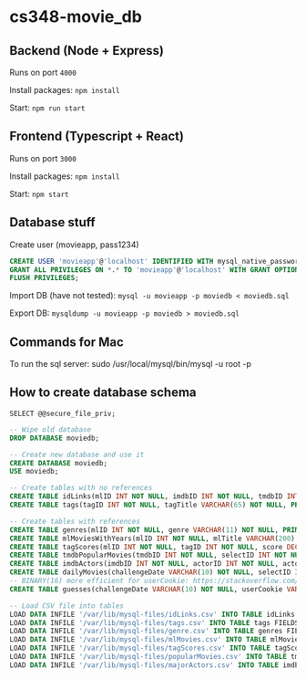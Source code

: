 # cs348-movie_db

## Backend (Node + Express)

Runs on port `4000`

Install packages: `npm install`

Start: `npm run start`

## Frontend (Typescript + React)

Runs on port `3000`

Install packages: `npm install`

Start: `npm start`

## Database stuff

Create user (movieapp, pass1234)
```sql
CREATE USER 'movieapp'@'localhost' IDENTIFIED WITH mysql_native_password BY 'pass1234';
GRANT ALL PRIVILEGES ON *.* TO 'movieapp'@'localhost' WITH GRANT OPTION;
FLUSH PRIVILEGES;
```

Import DB (have not tested): `mysql -u movieapp -p moviedb < moviedb.sql`

Export DB:  `mysqldump -u movieapp -p moviedb > moviedb.sql`

## Commands for Mac

To run the sql server: sudo /usr/local/mysql/bin/mysql -u root -p


## How to create database schema

`SELECT @@secure_file_priv;`

```sql
-- Wipe old database
DROP DATABASE moviedb;

-- Create new database and use it
CREATE DATABASE moviedb;
USE moviedb;

-- Create tables with no references
CREATE TABLE idLinks(mlID INT NOT NULL, imdbID INT NOT NULL, tmdbID INT NOT NULL, PRIMARY KEY(mlID), UNIQUE (imdbID), UNIQUE (tmdbID));
CREATE TABLE tags(tagID INT NOT NULL, tagTitle VARCHAR(65) NOT NULL, PRIMARY KEY(tagID));

-- Create tables with references
CREATE TABLE genres(mlID INT NOT NULL, genre VARCHAR(11) NOT NULL, PRIMARY KEY(mlID, genre), FOREIGN KEY(mlID) REFERENCES idLinks(mlID));
CREATE TABLE mlMoviesWithYears(mlID INT NOT NULL, mlTitle VARCHAR(200) NOT NULL, releaseYear INT NOT NULL, PRIMARY KEY(mlID), FOREIGN KEY(mlID) REFERENCES idLinks(mlID));
CREATE TABLE tagScores(mlID INT NOT NULL, tagID INT NOT NULL, score DECIMAL(21, 20) NOT NULL, PRIMARY KEY(mlID, tagID), FOREIGN KEY(mlID) REFERENCES idLinks(mlID), FOREIGN KEY(tagID) REFERENCES tags(tagID));
CREATE TABLE tmdbPopularMovies(tmdbID INT NOT NULL, selectID INT NOT NULL, PRIMARY KEY(tmdbID), FOREIGN KEY(tmdbID) REFERENCES idLinks(tmdbID), UNIQUE(selectID));
CREATE TABLE imdbActors(imdbID INT NOT NULL, actorID INT NOT NULL, actorName VARCHAR(30) NOT NULL, PRIMARY KEY(imdbID, actorID), FOREIGN KEY(imdbID) REFERENCES idLinks(imdbID));
CREATE TABLE dailyMovies(challengeDate VARCHAR(10) NOT NULL, selectID INT NOT NULL, PRIMARY KEY(challengeDate), FOREIGN KEY(selectID) REFERENCES tmdbPopularMovies(selectID));
-- BINARY(16) more efficient for userCookie: https://stackoverflow.com/questions/43056220/store-uuid-v4-in-mysql
CREATE TABLE guesses(challengeDate VARCHAR(10) NOT NULL, userCookie VARCHAR(36) NOT NULL, guessNumber INT NOT NULL, mlID INT NOT NULL, PRIMARY KEY(challengeDate, userCookie, guessNumber), FOREIGN KEY(challengeDate) REFERENCES dailyMovies(challengeDate), FOREIGN KEY(mlID) REFERENCES idLinks(mlID));

-- Load CSV file into tables
LOAD DATA INFILE '/var/lib/mysql-files/idLinks.csv' INTO TABLE idLinks FIELDS TERMINATED BY ',' ENCLOSED BY '"' LINES TERMINATED BY '\n' IGNORE 1 ROWS;
LOAD DATA INFILE '/var/lib/mysql-files/tags.csv' INTO TABLE tags FIELDS TERMINATED BY ',' ENCLOSED BY '"' LINES TERMINATED BY '\n' IGNORE 1 ROWS;
LOAD DATA INFILE '/var/lib/mysql-files/genre.csv' INTO TABLE genres FIELDS TERMINATED BY ',' ENCLOSED BY '"' LINES TERMINATED BY '\n' IGNORE 1 ROWS;
LOAD DATA INFILE '/var/lib/mysql-files/mlMovies.csv' INTO TABLE mlMoviesWithYears FIELDS TERMINATED BY ',' ENCLOSED BY '"' LINES TERMINATED BY '\n' IGNORE 1 ROWS;
LOAD DATA INFILE '/var/lib/mysql-files/tagScores.csv' INTO TABLE tagScores FIELDS TERMINATED BY ',' ENCLOSED BY '"' LINES TERMINATED BY '\n' IGNORE 1 ROWS;
LOAD DATA INFILE '/var/lib/mysql-files/popularMovies.csv' INTO TABLE tmdbPopularMovies FIELDS TERMINATED BY ',' ENCLOSED BY '"' LINES TERMINATED BY '\n' IGNORE 1 ROWS;
LOAD DATA INFILE '/var/lib/mysql-files/majorActors.csv' INTO TABLE imdbActors FIELDS TERMINATED BY ',' ENCLOSED BY '"' LINES TERMINATED BY '\n' IGNORE 1 ROWS;
```